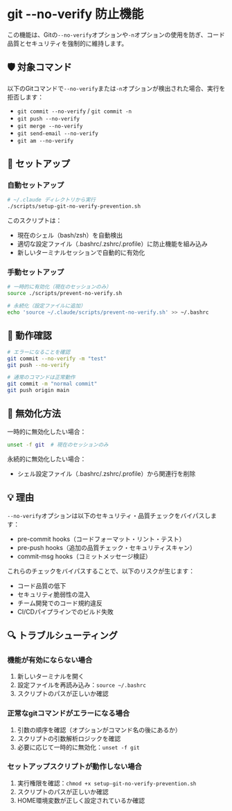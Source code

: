 # git --no-verify 防止機能

この機能は、Gitの`--no-verify`オプションや`-n`オプションの使用を防ぎ、コード品質とセキュリティを強制的に維持します。

## 🛡️ 対象コマンド

以下のGitコマンドで`--no-verify`または`-n`オプションが検出された場合、実行を拒否します：

- `git commit --no-verify` / `git commit -n`
- `git push --no-verify`
- `git merge --no-verify`
- `git send-email --no-verify`
- `git am --no-verify`

## 🚀 セットアップ

### 自動セットアップ
```bash
# ~/.claude ディレクトリから実行
./scripts/setup-git-no-verify-prevention.sh
```

このスクリプトは：
- 現在のシェル（bash/zsh）を自動検出
- 適切な設定ファイル（.bashrc/.zshrc/.profile）に防止機能を組み込み
- 新しいターミナルセッションで自動的に有効化

### 手動セットアップ
```bash
# 一時的に有効化（現在のセッションのみ）
source ./scripts/prevent-no-verify.sh

# 永続化（設定ファイルに追加）
echo 'source ~/.claude/scripts/prevent-no-verify.sh' >> ~/.bashrc
```

## 🧪 動作確認

```bash
# エラーになることを確認
git commit --no-verify -m "test"
git push --no-verify

# 通常のコマンドは正常動作
git commit -m "normal commit"
git push origin main
```

## 🔧 無効化方法

一時的に無効化したい場合：
```bash
unset -f git  # 現在のセッションのみ
```

永続的に無効化したい場合：
- シェル設定ファイル（.bashrc/.zshrc/.profile）から関連行を削除

## 💡 理由

`--no-verify`オプションは以下のセキュリティ・品質チェックをバイパスします：
- pre-commit hooks（コードフォーマット・リント・テスト）
- pre-push hooks（追加の品質チェック・セキュリティスキャン）
- commit-msg hooks（コミットメッセージ検証）

これらのチェックをバイパスすることで、以下のリスクが生じます：
- コード品質の低下
- セキュリティ脆弱性の混入
- チーム開発でのコード規約違反
- CI/CDパイプラインでのビルド失敗

## 🔍 トラブルシューティング

### 機能が有効にならない場合
1. 新しいターミナルを開く
2. 設定ファイルを再読み込み：`source ~/.bashrc`
3. スクリプトのパスが正しいか確認

### 正常なgitコマンドがエラーになる場合
1. 引数の順序を確認（オプションがコマンド名の後にあるか）
2. スクリプトの引数解析ロジックを確認
3. 必要に応じて一時的に無効化：`unset -f git`

### セットアップスクリプトが動作しない場合
1. 実行権限を確認：`chmod +x setup-git-no-verify-prevention.sh`
2. スクリプトのパスが正しいか確認
3. HOME環境変数が正しく設定されているか確認
